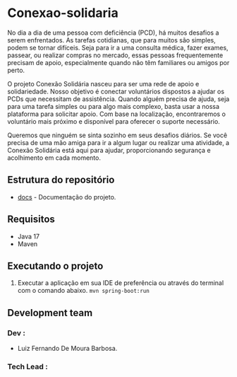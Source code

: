 # Conexao-solidaria

No dia a dia de uma pessoa com deficiência (PCD), há muitos desafios a serem enfrentados. As tarefas cotidianas, que para muitos são simples, podem se tornar difíceis. Seja para ir a uma consulta médica, fazer exames, passear, ou realizar compras no mercado, essas pessoas frequentemente precisam de apoio, especialmente quando não têm familiares ou amigos por perto.

O projeto Conexão Solidária nasceu para ser uma rede de apoio e solidariedade. Nosso objetivo é conectar voluntários dispostos a ajudar os PCDs que necessitam de assistência. Quando alguém precisa de ajuda, seja para uma tarefa simples ou para algo mais complexo, basta usar a nossa plataforma para solicitar apoio. Com base na localização, encontraremos o voluntário mais próximo e disponível para oferecer o suporte necessário.

Queremos que ninguém se sinta sozinho em seus desafios diários. Se você precisa de uma mão amiga para ir a algum lugar ou realizar uma atividade, a Conexão Solidária está aqui para ajudar, proporcionando segurança e acolhimento em cada momento.

## Estrutura do repositório

- [docs](docs) - Documentação do projeto.


## Requisitos
- Java 17
- Maven

## Executando o projeto
1. Executar a aplicação em sua IDE de preferência ou através do terminal com o comando abaixo.
`mvn spring-boot:run`

##  Development team

### Dev :
- Luiz Fernando De Moura Barbosa.

### Tech Lead  :
